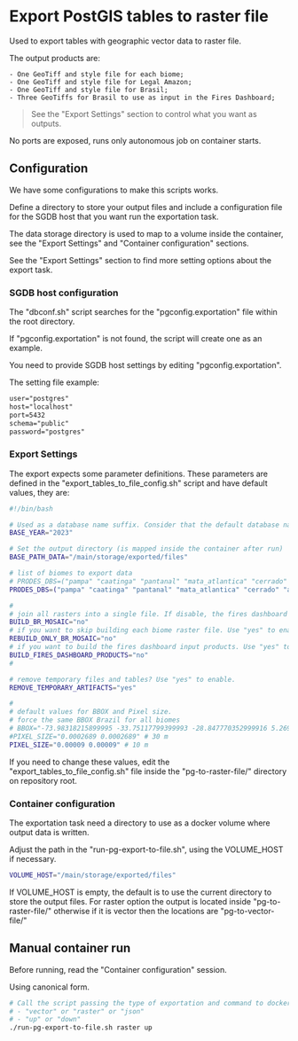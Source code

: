 # Export PostGIS tables to raster file

Used to export tables with geographic vector data to raster file.

The output products are:

    - One GeoTiff and style file for each biome;
    - One GeoTiff and style file for Legal Amazon;
    - One GeoTiff and style file for Brasil;
    - Three GeoTiffs for Brasil to use as input in the Fires Dashboard;
 > See the "Export Settings" section to control what you want as outputs.

No ports are exposed, runs only autonomous job on container starts.

## Configuration

We have some configurations to make this scripts works.

Define a directory to store your output files and include a configuration file for the SGDB host that you want run the exportation task.

The data storage directory is used to map to a volume inside the container, see the "Export Settings" and "Container configuration" sections.

See the "Export Settings" section to find more setting options about the export task.

### SGDB host configuration

The "dbconf.sh" script searches for the "pgconfig.exportation" file within the root directory.

If "pgconfig.exportation" is not found, the script will create one as an example.

You need to provide SGDB host settings by editing "pgconfig.exportation".

The setting file example:
```txt
user="postgres"
host="localhost"
port=5432
schema="public"
password="postgres"
```

### Export Settings

The export expects some parameter definitions. These parameters are defined in the "export_tables_to_file_config.sh" script and have default values, they are:

```sh
#!/bin/bash

# Used as a database name suffix. Consider that the default database name is prodes_<biome>_nb_p<BASE_YEAR>
BASE_YEAR="2023"

# Set the output directory (is mapped inside the container after run)
BASE_PATH_DATA="/main/storage/exported/files"

# list of biomes to export data
# PRODES_DBS=("pampa" "caatinga" "pantanal" "mata_atlantica" "cerrado" "amazonia" "amazonia_legal")
PRODES_DBS=("pampa" "caatinga" "pantanal" "mata_atlantica" "cerrado" "amazonia")

#
# join all rasters into a single file. If disable, the fires dashboard rasters do not generated. Use "yes" to enable.
BUILD_BR_MOSAIC="no"
# if you want to skip building each biome raster file. Use "yes" to enable.
REBUILD_ONLY_BR_MOSAIC="no"
# if you want to build the fires dashboard input products. Use "yes" to enable.
BUILD_FIRES_DASHBOARD_PRODUCTS="no"
#

# remove temporary files and tables? Use "yes" to enable.
REMOVE_TEMPORARY_ARTIFACTS="yes"

#
# default values for BBOX and Pixel size.
# force the same BBOX Brazil for all biomes
# BBOX="-73.98318215899995 -33.75117799399993 -28.847770352999916 5.269580833000035" # THE ORIGINAL FROM VECTOR
#PIXEL_SIZE="0.0002689 0.0002689" # 30 m
PIXEL_SIZE="0.00009 0.00009" # 10 m

```

If you need to change these values, edit the "export_tables_to_file_config.sh" file inside the "pg-to-raster-file/" directory on repository root.

### Container configuration

The exportation task need a directory to use as a docker volume where output data is written.

Adjust the path in the "run-pg-export-to-file.sh", using the VOLUME_HOST if necessary.
```sh
VOLUME_HOST="/main/storage/exported/files"
```

If VOLUME_HOST is empty, the default is to use the current directory to store the output files.
For raster option the output is located inside "pg-to-raster-file/" otherwise if it is vector then the locations are "pg-to-vector-file/"

## Manual container run

Before running, read the "Container configuration" session.

Using canonical form.
```sh
# Call the script passing the type of exportation and command to docker:
# - "vector" or "raster" or "json"
# - "up" or "down"
./run-pg-export-to-file.sh raster up
```